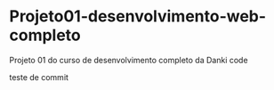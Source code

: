 # Projeto01-desenvolvimento-web-completo
Projeto 01 do curso de desenvolvimento completo da Danki code

teste de commit
